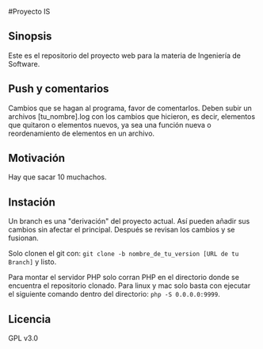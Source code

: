 #Proyecto IS

## Sinopsis

Este es el repositorio del proyecto web para la materia de Ingeniería de Software.

## Push y comentarios

Cambios que se hagan al programa, favor de comentarlos. Deben subir un archivos [tu_nombre].log con los cambios que hicieron, es decir, elementos que quitaron o elementos nuevos, ya sea una función nueva o reordenamiento de elementos en un archivo.

## Motivación

Hay que sacar 10 muchachos.

## Instación

Un branch es una "derivación" del proyecto actual. Así pueden añadir sus cambios sin afectar el principal. Después se revisan los cambios y se fusionan.

Solo clonen el git con: `git clone -b nombre_de_tu_version [URL de tu Branch]` y listo.

Para montar el servidor PHP solo corran PHP en el directorio donde se encuentra el repositorio clonado. Para linux y mac solo basta con ejecutar el siguiente comando dentro del directorio: `php -S 0.0.0.0:9999`.

## Licencia

GPL v3.0